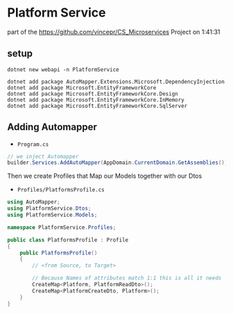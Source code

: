 # Platform Service
part of the https://github.com/vincepr/CS_Microservices Project
on 1:41:31

## setup
```
dotnet new webapi -n PlatformService

dotnet add package AutoMapper.Extensions.Microsoft.DependencyInjection
dotnet add package Microsoft.EntityFrameworkCore
dotnet add package Microsoft.EntityFrameworkCore.Design
dotnet add package Microsoft.EntityFrameworkCore.InMemory
dotnet add package Microsoft.EntityFrameworkCore.SqlServer
```

## Adding Automapper
- `Program.cs`
```csharp
// we inject Automapper
builder.Services.AddAutoMapper(AppDomain.CurrentDomain.GetAssemblies());
```

Then we create Profiles that Map our Models together with our Dtos
- `Profiles/PlatformsProfile.cs`
```csharp
using AutoMapper;
using PlatformService.Dtos;
using PlatformService.Models;

namespace PlatformService.Profiles;

public class PlatformsProfile : Profile
{
    public PlatformsProfile()
    {
        // <from Source, to Target>

        // Because Names of attributes match 1:1 this is all it needs
        CreateMap<Platform, PlatformReadDto>(); 
        CreateMap<PlatformCreateDto, Platform>();
    }
}
```
